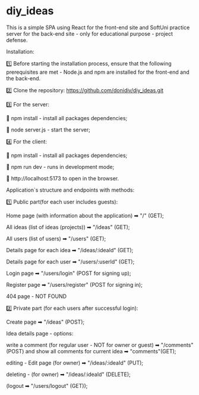 # diy_ideas

This is a simple SPA using React for the front-end site and SoftUni practice server for the back-end site - only for educational purpose - project defense.

Installation:

1️⃣ Before starting the installation process, ensure that the following prerequisites are met - Node.js and npm are installed for the front-end and the back-end.


2️⃣ Clone the repository: https://github.com/donidiv/diy_ideas.git


3️⃣ For the server:

   🔘 npm install - install all packages dependencies;

   🔘 node server.js - start the server;


4️⃣ For the client:

   🔘 npm install - install all packages dependencies;

   🔘 npm run dev - runs in development mode;

   🔘 http://localhost:5173 to open in the browser.


Application`s structure and endpoints with methods:

1️⃣ Public part(for each user includes guests):

Home page (with information about the application) ➡ "/" (GET);

All ideas (list of ideas (projects)) ➡ "/ideas" (GET);

All users (list of users) ➡ "/users" (GET);

Details page for each idea ➡ "/ideas/:ideaId" (GET);

Details page for each user ➡ "/users/:userId" (GET);

Login page ➡ "/users/login" (POST for signing up);

Register page ➡ "/users/register" (POST for signing in);

404 page - NOT FOUND


2️⃣ Private part (for each users after successful login):

Create page ➡ "/ideas" (POST);

Idea details page - options: 

write a comment (for regular user - NOT for owner or guest) ➡ "/comments"(POST) and show all comments for current idea ➡ "comments"(GET);

editing - Edit page (for owner) ➡ "/ideas/:ideaId" (PUT);

deleting - (for owner) ➡ "/ideas/:ideaId" (DELETE);    

(logout ➡ "/users/logout" (GET));
